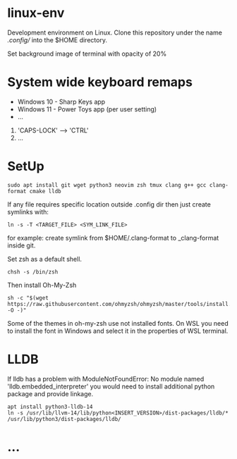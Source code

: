 # linux-env
Development environment on Linux. Clone this repository under the name *.config/*
into the $HOME directory.

Set background image of terminal with opacity of 20%

# System wide keyboard remaps

* Windows 10 - Sharp Keys app
* Windows 11 - Power Toys app (per user setting)
* ...

1. 'CAPS-LOCK' --> 'CTRL'
2. ...


# SetUp
```
sudo apt install git wget python3 neovim zsh tmux clang g++ gcc clang-format cmake lldb
```

If any file requires specific location outside .config dir then just create
symlinks with:
```
ln -s -T <TARGET_FILE> <SYM_LINK_FILE>
```
for example: 
create symlink from $HOME/.clang-format to \_clang-format inside git.

Set zsh as a default shell.
```
chsh -s /bin/zsh
```

Then install Oh-My-Zsh
```
sh -c "$(wget https://raw.githubusercontent.com/ohmyzsh/ohmyzsh/master/tools/install.sh -O -)"
```

Some of the themes in oh-my-zsh use not installed fonts. On WSL you need to
install the font in Windows and select it in the properties of WSL terminal.


# LLDB
If lldb has a problem with
ModuleNotFoundError: No module named 'lldb.embedded_interpreter'
you would need to install additional python package and provide linkage.
```
apt install python3-lldb-14
ln -s /usr/lib/llvm-14/lib/python<INSERT_VERSION>/dist-packages/lldb/* /usr/lib/python3/dist-packages/lldb/
```

# ...
